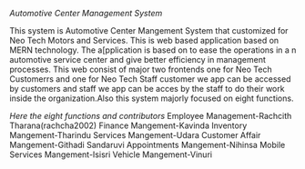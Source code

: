*Automotive Center Management System*

This system is Automotive Center Mangement System that customized for Neo Tech Motors and Services. This is web based application based on MERN technology. The a[pplication is based on to ease the operations in a n automotive service center and give better efficiency in management processes.
This web consist of major two frontends one for Neo Tech Customerrs and one for Neo Tech Staff customer we app can be accessed by customers and staff we app can be acces by the staff to do their work inside the organization.Also this system majorly focused on eight functions.

*Here the eight functions and contributors*
Employee Management-Rachcith Tharana(rachcha2002)
Finance Mangement-Kavinda
Inventory Mangement-Tharindu
Services Mangement-Udara
Customer Affair Mangement-Githadi Sandaruvi
Appointments Mangement-Nihinsa
Mobile Services Mangement-Isisri
Vehicle Mangement-Vinuri
